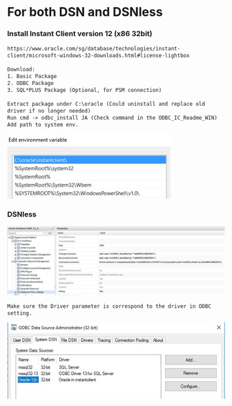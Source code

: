 # For both DSN and DSNless

### Install Instant Client version 12 (x86 32bit)
```
https://www.oracle.com/sg/database/technologies/instant-client/microsoft-windows-32-downloads.html#license-lightbox

Download:
1. Basic Package
2. ODBC Package
3. SQL*PLUS Package (Optional, for PSM connection)

Extract package under C:\oracle (Could uninstall and replace old driver if no longer needed)
Run cmd -> odbc_install JA (Check command in the ODBC_IC_Readme_WIN)
Add path to system env.
```
![alt text](./pic/system_env.jpg)

### DSNless
![alt text](./pic/platform.jpg)
```
Make sure the Driver parameter is correspond to the driver in ODBC setting.
```
![alt text](./pic/odbc.jpg)
